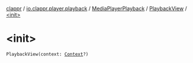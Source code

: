 [clappr](../../../index.md) / [io.clappr.player.playback](../../index.md) / [MediaPlayerPlayback](../index.md) / [PlaybackView](index.md) / [&lt;init&gt;](.)

# &lt;init&gt;

`PlaybackView(context: `[`Context`](https://developer.android.com/reference/android/content/Context.html)`?)`